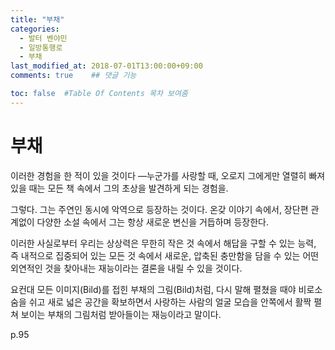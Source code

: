 ```yaml
---
title: "부채"
categories:
  - 발터 벤야민
  - 일방통행로
  - 부채
last_modified_at: 2018-07-01T13:00:00+09:00
comments: true    ## 댓글 기능

toc: false  #Table Of Contents 목차 보여줌
---
```


# 부채

이러한 경험을 한 적이 있을 것이다 —누군가를 사랑할 때, 오로지 그에게만 열렬히 빠져 있을 때는 모든 책 속에서 그의 초상을 발견하게 되는 경험을.

그렇다.
그는 주연인 동시에 악역으로 등장하는 것이다.
온갖 이야기 속에서, 장단편 관계없이 다양한 소설 속에서 그는 항상 새로운 변신을 거듭하며 등장한다.

이러한 사실로부터 우리는
상상력은 무한히 작은 것 속에서 해답을 구할 수 있는 능력,
즉 내적으로 집중되어 있는 모든 것 속에서 새로운, 압축된 충만함을 담을 수 있는 어떤 외연적인 것을 찾아내는 재능이라는 결론을 내릴 수 있을 것이다.

요컨대 모든 이미지(Bild)를 접힌 부채의 그림(Bild)처럼,
다시 말해 펼쳤을 때야 비로소 숨을 쉬고 새로 넓은 공간을 확보하면서 사랑하는 사람의 얼굴 모습을 안쪽에서 활짝 펼쳐 보이는 부채의 그림처럼 받아들이는 재능이라고 말이다.


p.95

<!-- # 사랑의 메타포 -->
